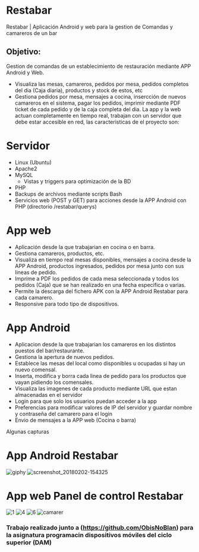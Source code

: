 # Restabar
Restabar | Aplicación Android y web para la gestion de Comandas y camareros de un bar
## Objetivo:
Gestion de comandas de un establecimiento de restauración mediante APP Android y Web.
* Visualiza las mesas, camareros, pedidos por mesa, pedidos completos del dia (Caja diaria), productos y stock de estos, etc
* Gestiona pedidos por mesa, mensajes a cocina, insercción de nuevos camareros en el sistema, pagar los pedidos, imprimir mediante PDF ticket de cada pedido y de la caja completa del dia.
La app y la web actuan completamente en tiempo real, trabajan con un servidor que debe estar accesible en red, las caracteristicas de el proyecto son:

# Servidor
* Linux (Ubuntu)
* Apache2
* MySQL
  * Vistas y triggers para optimización de la BD
* PHP
* Backups de archivos mediante scripts Bash
* Servicios web (POST y GET) para acciones desde la APP Android con PHP (directorio /restabar/querys)

# App web
* Aplicación desde la que trabajarian en cocina o en barra.
* Gestiona camareros, productos, etc.
* Visualiza en tiempo real mesas disponibles, mensajes a cocina desde la APP Android, productos ingresados, pedidos por mesa junto con sus lineas de pedido.
* Imprime a PDF los pedidos de cada mesa seleccionada y todos los pedidos (Caja) que se han realizado en una fecha especifica o varias.
* Permite la descarga del fichero APK con la APP Android Restabar para cada camarero.
* Responsive para todo tipo de dispositivos.

# App Android
* Aplicacion desde la que trabajarian los camareros en los distintos puestos del bar/restaurante.
* Gestiona la apertura de nuevos pedidos.
* Establece las mesas del local como disponibles u ocupadas si hay un nuevo comensal.
* Inserta, modifica y borra cada linea de pedido para los productos que vayan pidiendo los comensales.
* Visualiza las imagenes de cada producto mediante URL que estan almacenadas en el servidor
* Login para que solo los usuarios puedan acceder a la app
* Preferencias para modificar valores de IP del servidor y guardar nombre y contraseña del camarero para el login
* Envio de mensajes a la APP web (Cocina o barra)


Algunas capturas
# App Android Restabar
![giphy](https://user-images.githubusercontent.com/8844134/35748045-ecc3b4ac-084c-11e8-8c13-42de0236d7a0.gif) ![screenshot_20180202-154325](https://user-images.githubusercontent.com/8844134/35748161-5633b5e0-084d-11e8-90af-15181b620b8d.png)

# App web Panel de control Restabar
![1](https://user-images.githubusercontent.com/8844134/35748227-8958b484-084d-11e8-8d0a-260ca0faf375.png)
![4](https://user-images.githubusercontent.com/8844134/35748422-49c1c21a-084e-11e8-826e-bf6143705cb9.png)
![6](https://user-images.githubusercontent.com/8844134/35748545-a98d766c-084e-11e8-99c6-f4f1c9ce474f.png)
![camarer](https://user-images.githubusercontent.com/8844134/35748969-37ff226e-0850-11e8-9528-bd5702869015.png)


### Trabajo realizado junto a (https://github.com/ObisNoBlan) para la asignatura programacin dispositivos móviles del ciclo superior (DAM)
